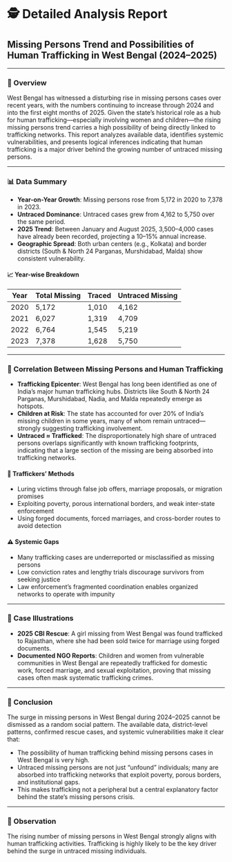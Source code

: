 

# 🕵️ Detailed Analysis Report  
## Missing Persons Trend and Possibilities of Human Trafficking in West Bengal (2024–2025)

---

### 📍 Overview

West Bengal has witnessed a disturbing rise in missing persons cases over recent years, with the numbers continuing to increase through 2024 and into the first eight months of 2025. Given the state’s historical role as a hub for human trafficking—especially involving women and children—the rising missing persons trend carries a high possibility of being directly linked to trafficking networks. This report analyzes available data, identifies systemic vulnerabilities, and presents logical inferences indicating that human trafficking is a major driver behind the growing number of untraced missing persons.

---

### 📊 Data Summary

- **Year-on-Year Growth**: Missing persons rose from 5,172 in 2020 to 7,378 in 2023.  
- **Untraced Dominance**: Untraced cases grew from 4,162 to 5,750 over the same period.  
- **2025 Trend**: Between January and August 2025, 3,500–4,000 cases have already been recorded, projecting a 10–15% annual increase.  
- **Geographic Spread**: Both urban centers (e.g., Kolkata) and border districts (South & North 24 Parganas, Murshidabad, Malda) show consistent vulnerability.

#### 📈 Year-wise Breakdown

| Year | Total Missing | Traced | Untraced Missing |
|------|---------------|--------|------------------|
| 2020 | 5,172         | 1,010  | 4,162            |
| 2021 | 6,027         | 1,319  | 4,709            |
| 2022 | 6,764         | 1,545  | 5,219            |
| 2023 | 7,378         | 1,628  | 5,750            |

---

### 🔗 Correlation Between Missing Persons and Human Trafficking

- **Trafficking Epicenter**: West Bengal has long been identified as one of India’s major human trafficking hubs. Districts like South & North 24 Parganas, Murshidabad, Nadia, and Malda repeatedly emerge as hotspots.  
- **Children at Risk**: The state has accounted for over 20% of India’s missing children in some years, many of whom remain untraced—strongly suggesting trafficking involvement.  
- **Untraced ≈ Trafficked**: The disproportionately high share of untraced persons overlaps significantly with known trafficking footprints, indicating that a large section of the missing are being absorbed into trafficking networks.

#### 🚨 Traffickers’ Methods

- Luring victims through false job offers, marriage proposals, or migration promises  
- Exploiting poverty, porous international borders, and weak inter-state enforcement  
- Using forged documents, forced marriages, and cross-border routes to avoid detection

#### ⚠️ Systemic Gaps

- Many trafficking cases are underreported or misclassified as missing persons  
- Low conviction rates and lengthy trials discourage survivors from seeking justice  
- Law enforcement’s fragmented coordination enables organized networks to operate with impunity

---

### 🧾 Case Illustrations

- **2025 CBI Rescue**: A girl missing from West Bengal was found trafficked to Rajasthan, where she had been sold twice for marriage using forged documents.  
- **Documented NGO Reports**: Children and women from vulnerable communities in West Bengal are repeatedly trafficked for domestic work, forced marriage, and sexual exploitation, proving that missing cases often mask systematic trafficking crimes.

---

### 🧭 Conclusion

The surge in missing persons in West Bengal during 2024–2025 cannot be dismissed as a random social pattern. The available data, district-level patterns, confirmed rescue cases, and systemic vulnerabilities make it clear that:

- The possibility of human trafficking behind missing persons cases in West Bengal is very high.  
- Untraced missing persons are not just “unfound” individuals; many are absorbed into trafficking networks that exploit poverty, porous borders, and institutional gaps.  
- This makes trafficking not a peripheral but a central explanatory factor behind the state’s missing persons crisis.

---

### 📝 Observation

The rising number of missing persons in West Bengal strongly aligns with human trafficking activities. Trafficking is highly likely to be the key driver behind the surge in untraced missing individuals.
